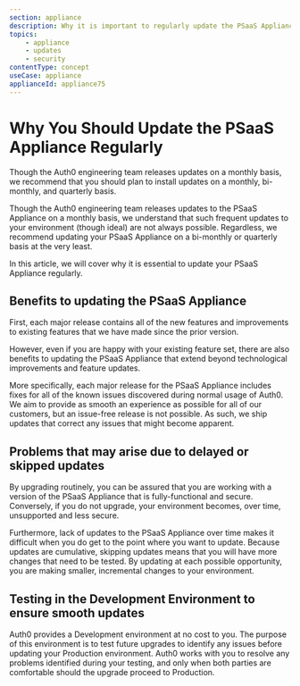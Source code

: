 ```yaml
---
section: appliance
description: Why it is important to regularly update the PSaaS Appliance
topics:
    - appliance
    - updates
    - security
contentType: concept
useCase: appliance
applianceId: appliance75
---
```

# Why You Should Update the PSaaS Appliance Regularly

Though the Auth0 engineering team releases updates on a monthly basis, we recommend that you should plan to install updates on a monthly, bi-monthly, and quarterly basis.

Though the Auth0 engineering team releases updates to the PSaaS Appliance on a monthly basis, we understand that such frequent updates to your environment (though ideal) are not always possible. Regardless, we recommend updating your PSaaS Appliance on a bi-monthly or quarterly basis at the very least.

In this article, we will cover why it is essential to update your PSaaS Appliance regularly.

## Benefits to updating the PSaaS Appliance

First, each major release contains all of the new features and improvements to existing features that we have made since the prior version.

However, even if you are happy with your existing feature set, there are also benefits to updating the PSaaS Appliance that extend beyond technological improvements and feature updates. 

More specifically, each major release for the PSaaS Appliance includes fixes for all of the known issues discovered during normal usage of Auth0. We aim to provide as smooth an experience as possible for all of our customers, but an issue-free release is not possible. As such, we ship updates that correct any issues that might become apparent.

## Problems that may arise due to delayed or skipped updates

By upgrading routinely, you can be assured that you are working with a version of the PSaaS Appliance that is fully-functional and secure. Conversely, if you do not upgrade, your environment becomes, over time, unsupported and less secure.

Furthermore, lack of updates to the PSaaS Appliance over time makes it difficult when you do get to the point where you want to update. Because updates are cumulative, skipping updates means that you will have more changes that need to be tested. By updating at each possible opportunity, you are making smaller, incremental changes to your environment.

## Testing in the Development Environment to ensure smooth updates

Auth0 provides a Development environment at no cost to you. The purpose of this environment is to test future upgrades to identify any issues before updating your Production environment. Auth0 works with you to resolve any problems identified during your testing, and only when both parties are comfortable should the upgrade proceed to Production. 
